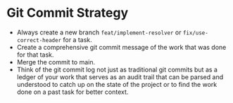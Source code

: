 # Git Commit Strategy
- Always create a new branch `feat/implement-resolver` or `fix/use-correct-header` for a task.
- Create a comprehensive git commit message of the work that was done for that task.
- Merge the commit to main.
- Think of the git commit log not just as traditional git commits but as a ledger of your work that serves as an audit trail that can be parsed and understood to catch up on the state of the project or to find the work done on a past task for better context.